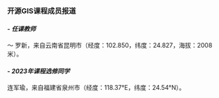 ### **开源GIS课程成员报道**
#### - **_任课教师_**
～ 罗新，来自云南省昆明市（经度：102.850，纬度：24.827，海拔：2008米）。
#### - **_2023年课程选修同学_**
 连军瑜，来自福建省泉州市（经度：118.37°E，纬度：24.54°N）。




